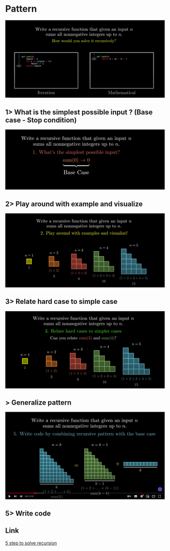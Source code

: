 # Pattern

![](./images/2025-03-19_08-30.png)

## 1> What is the simplest possible input ? (Base case - Stop condition)

![](./images/2025-03-19_08-32.png)

## 2> Play around with example and visualize

![](./images/2025-03-19_08-33.png)

## 3> Relate hard case to simple case

![](./images/2025-03-19_08-34.png)

## > Generalize pattern

![](./images/2025-03-19_08-36.png)

## 5> Write code

## Link

[5 step to solve recursion](https://www.youtube.com/watch?v=ngCos392W4w)
